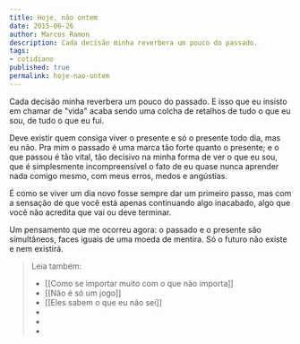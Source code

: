 ```yaml
---
title: Hoje, não ontem
date: 2015-06-26
author: Marcos Ramon
description: Cada decisão minha reverbera um pouco do passado.
tags:
- cotidiano
published: true
permalink: hoje-nao-ontem
---
```

Cada decisão minha reverbera um pouco do passado. E isso que eu insisto em chamar de "vida" acaba sendo uma colcha de retalhos de tudo o que eu sou, de tudo o que eu fui.

Deve existir quem consiga viver o presente e só o presente todo dia, mas eu não. Pra mim o passado é uma marca tão forte quanto o presente; e o que passou é tão vital, tão decisivo na minha forma de ver o que eu sou, que é simplesmente incompreensível o fato de eu quase nunca aprender nada comigo mesmo, com meus erros, medos e angústias.

É como se viver um dia novo fosse sempre dar um primeiro passo, mas com a sensação de que você está apenas continuando algo inacabado, algo que você não acredita que vai ou deve terminar.

Um pensamento que me ocorreu agora: o passado e o presente são simultâneos, faces iguais de uma moeda de mentira. Só o futuro não existe e nem existirá.



> Leia também:
> - [[Como se importar muito com o que não importa]]
> - [[Não é só um jogo]]
> - [[Eles sabem o que eu não sei]]
> -
> -
> -